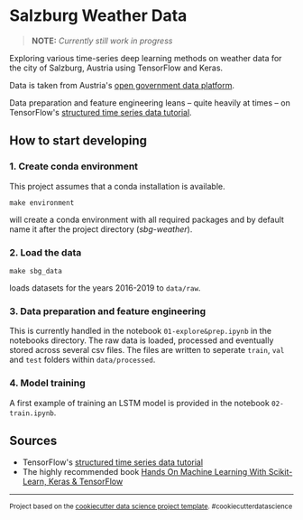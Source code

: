 # Salzburg Weather Data

> **NOTE:**  _Currently still work in progress_

Exploring various time-series deep learning methods on weather data for the city of Salzburg, Austria using TensorFlow and Keras.

Data is taken from Austria's [open government data platform](https://www.data.gv.at/).

Data preparation and feature engineering leans – quite heavily at times – on TensorFlow's 
[structured time series data tutorial](https://www.tensorflow.org/tutorials/structured_data/time_series).

## How to start developing
### 1. Create conda environment  
This project assumes that a conda installation is available.  

    make environment

 will create a conda environment with all required packages and by default name it after the project directory (_sbg-weather_).

### 2. Load the data
    make sbg_data
    
loads datasets for the years 2016-2019 to `data/raw`.

### 3. Data preparation and feature engineering

This is currently handled in the notebook `01-explore&prep.ipynb` in the notebooks directory. The raw data is loaded, processed and eventually stored across several csv files.
The files are written to seperate `train`, `val` and `test` folders within `data/processed`.

### 4. Model training
A first example of training an LSTM model is provided in the notebook `02-train.ipynb`.

## Sources
* TensorFlow's 
[structured time series data tutorial](https://www.tensorflow.org/tutorials/structured_data/time_series)
* The highly recommended book [Hands On Machine Learning With Scikit-Learn, Keras & TensorFlow](https://www.oreilly.com/library/view/hands-on-machine-learning/9781492032632/)

---

<p><small>Project based on the <a target="_blank" href="https://drivendata.github.io/cookiecutter-data-science/">cookiecutter data science project template</a>. #cookiecutterdatascience</small></p>
